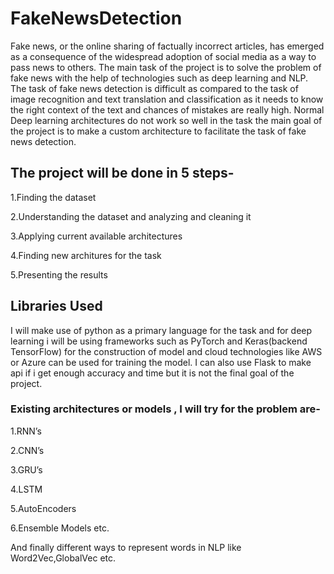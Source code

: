 
# FakeNewsDetection

Fake news, or the online sharing of factually incorrect articles, has emerged as a
consequence of the widespread adoption of social media as a way to pass news
to others.
The main task of the project is to solve the problem of fake news with the help of technologies such as deep learning and NLP.
The task of fake news detection is difficult as compared to the task of image recognition and text translation and classification as it needs to know the right context of the text and chances of mistakes are really high.
Normal Deep learning architectures do not work so well in the task the main goal of the project is to make a custom architecture to facilitate the task of fake news detection.

## The project will be done in 5 steps-

1.Finding the dataset

2.Understanding the dataset and analyzing and cleaning it

3.Applying current available architectures

4.Finding new architures for the task 

5.Presenting the results

## Libraries Used
I will make use of python as a primary language for the task and for deep learning i will be using frameworks such as  PyTorch and Keras(backend TensorFlow) for the construction of model and cloud technologies like AWS or Azure can be used for training the model.
I can also use Flask to make api if i get enough accuracy and time but it is not the final goal of the project.

### Existing architectures or models , I will try for the problem are-
1.RNN’s
 
2.CNN’s

3.GRU’s

4.LSTM

5.AutoEncoders

6.Ensemble Models etc.

And finally different ways to represent words in NLP like Word2Vec,GlobalVec etc.



